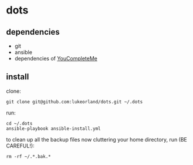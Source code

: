 # dots

## dependencies

- git
- ansible
- dependencies of
  [YouCompleteMe](https://github.com/Valloric/YouCompleteMe#installation)

## install

clone:

    git clone git@github.com:lukeorland/dots.git ~/.dots

run:

    cd ~/.dots
    ansible-playbook ansible-install.yml

to clean up all the backup files now cluttering your home directory, run
(BE CAREFUL!):

    rm -rf ~/.*.bak.*

